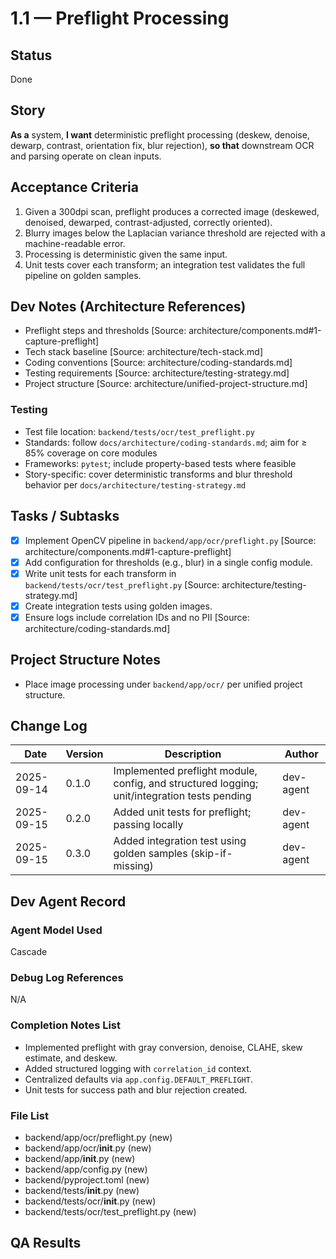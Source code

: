# 1.1 — Preflight Processing

## Status
Done

## Story
**As a** system,
**I want** deterministic preflight processing (deskew, denoise, dewarp, contrast, orientation fix, blur rejection),
**so that** downstream OCR and parsing operate on clean inputs.

## Acceptance Criteria
1. Given a 300dpi scan, preflight produces a corrected image (deskewed, denoised, dewarped, contrast-adjusted, correctly oriented).
2. Blurry images below the Laplacian variance threshold are rejected with a machine-readable error.
3. Processing is deterministic given the same input.
4. Unit tests cover each transform; an integration test validates the full pipeline on golden samples.

## Dev Notes (Architecture References)
- Preflight steps and thresholds [Source: architecture/components.md#1-capture-preflight]
- Tech stack baseline [Source: architecture/tech-stack.md]
- Coding conventions [Source: architecture/coding-standards.md]
- Testing requirements [Source: architecture/testing-strategy.md]
- Project structure [Source: architecture/unified-project-structure.md]

### Testing
- Test file location: `backend/tests/ocr/test_preflight.py`
- Standards: follow `docs/architecture/coding-standards.md`; aim for ≥ 85% coverage on core modules
- Frameworks: `pytest`; include property-based tests where feasible
- Story-specific: cover deterministic transforms and blur threshold behavior per `docs/architecture/testing-strategy.md`

## Tasks / Subtasks
- [x] Implement OpenCV pipeline in `backend/app/ocr/preflight.py` [Source: architecture/components.md#1-capture-preflight]
- [x] Add configuration for thresholds (e.g., blur) in a single config module.
- [x] Write unit tests for each transform in `backend/tests/ocr/test_preflight.py` [Source: architecture/testing-strategy.md]
- [x] Create integration tests using golden images.
- [x] Ensure logs include correlation IDs and no PII [Source: architecture/coding-standards.md]

## Project Structure Notes
- Place image processing under `backend/app/ocr/` per unified project structure.

## Change Log
| Date | Version | Description | Author |
|------|---------|-------------|--------|
| 2025-09-14 | 0.1.0 | Implemented preflight module, config, and structured logging; unit/integration tests pending | dev-agent |
| 2025-09-15 | 0.2.0 | Added unit tests for preflight; passing locally | dev-agent |
| 2025-09-15 | 0.3.0 | Added integration test using golden samples (skip-if-missing) | dev-agent |

## Dev Agent Record
### Agent Model Used
Cascade

### Debug Log References
N/A

### Completion Notes List
- Implemented preflight with gray conversion, denoise, CLAHE, skew estimate, and deskew.
- Added structured logging with `correlation_id` context.
- Centralized defaults via `app.config.DEFAULT_PREFLIGHT`.
- Unit tests for success path and blur rejection created.

### File List
- backend/app/ocr/preflight.py (new)
- backend/app/ocr/__init__.py (new)
- backend/app/__init__.py (new)
- backend/app/config.py (new)
- backend/pyproject.toml (new)
- backend/tests/__init__.py (new)
- backend/tests/ocr/__init__.py (new)
- backend/tests/ocr/test_preflight.py (new)

## QA Results

